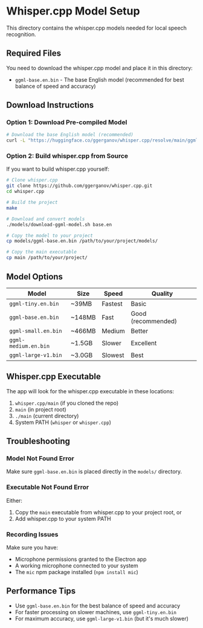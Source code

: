 # Whisper.cpp Model Setup

This directory contains the whisper.cpp models needed for local speech recognition.

## Required Files

You need to download the whisper.cpp model and place it in this directory:

- `ggml-base.en.bin` - The base English model (recommended for best balance of speed and accuracy)

## Download Instructions

### Option 1: Download Pre-compiled Model

```bash
# Download the base English model (recommended)
curl -L "https://huggingface.co/ggerganov/whisper.cpp/resolve/main/ggml-base.en.bin" -o models/ggml-base.en.bin
```

### Option 2: Build whisper.cpp from Source

If you want to build whisper.cpp yourself:

```bash
# Clone whisper.cpp
git clone https://github.com/ggerganov/whisper.cpp.git
cd whisper.cpp

# Build the project
make

# Download and convert models
./models/download-ggml-model.sh base.en

# Copy the model to your project
cp models/ggml-base.en.bin /path/to/your/project/models/

# Copy the main executable
cp main /path/to/your/project/
```

## Model Options

| Model | Size | Speed | Quality |
|-------|------|--------|---------|
| `ggml-tiny.en.bin` | ~39MB | Fastest | Basic |
| `ggml-base.en.bin` | ~148MB | Fast | Good (recommended) |
| `ggml-small.en.bin` | ~466MB | Medium | Better |
| `ggml-medium.en.bin` | ~1.5GB | Slower | Excellent |
| `ggml-large-v1.bin` | ~3.0GB | Slowest | Best |

## Whisper.cpp Executable

The app will look for the whisper.cpp executable in these locations:
1. `whisper.cpp/main` (if you cloned the repo)
2. `main` (in project root)
3. `./main` (current directory)
4. System PATH (`whisper` or `whisper.cpp`)

## Troubleshooting

### Model Not Found Error
Make sure `ggml-base.en.bin` is placed directly in the `models/` directory.

### Executable Not Found Error  
Either:
1. Copy the `main` executable from whisper.cpp to your project root, or
2. Add whisper.cpp to your system PATH

### Recording Issues
Make sure you have:
- Microphone permissions granted to the Electron app
- A working microphone connected to your system
- The `mic` npm package installed (`npm install mic`)

## Performance Tips

- Use `ggml-base.en.bin` for the best balance of speed and accuracy
- For faster processing on slower machines, use `ggml-tiny.en.bin`  
- For maximum accuracy, use `ggml-large-v1.bin` (but it's much slower) 